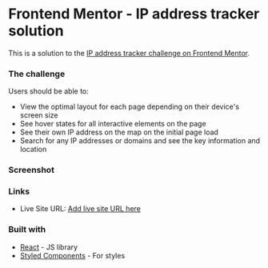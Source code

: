 # Frontend Mentor - IP address tracker solution

This is a solution to the [IP address tracker challenge on Frontend Mentor](https://www.frontendmentor.io/challenges/ip-address-tracker-I8-0yYAH0).

### The challenge

Users should be able to:

- View the optimal layout for each page depending on their device's screen size
- See hover states for all interactive elements on the page
- See their own IP address on the map on the initial page load
- Search for any IP addresses or domains and see the key information and location

### Screenshot

### Links

- Live Site URL: [Add live site URL here](https://your-live-site-url.com)

### Built with

- [React](https://reactjs.org/) - JS library
- [Styled Components](https://styled-components.com/) - For styles
